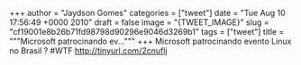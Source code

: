 
+++
author = "Jaydson Gomes"
categories = ["tweet"]
date = "Tue Aug 10 17:56:49 +0000 2010"
draft = false
image = "{TWEET_IMAGE}"
slug = "cf19001e8b26b71fd98798d90296e9046d3269b1"
tags = ["tweet"]
title = """Microsoft patrocinando ev..."""
+++
Microsoft patrocinando evento Linux no Brasil ? #WTF http://tinyurl.com/2cnuflj
